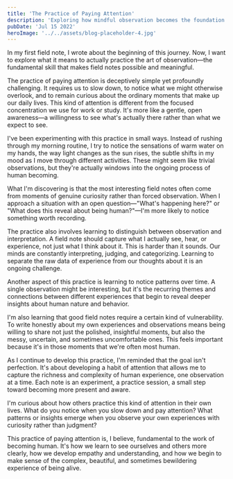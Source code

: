 ```yaml
---
title: 'The Practice of Paying Attention'
description: 'Exploring how mindful observation becomes the foundation of meaningful field notes on human becoming'
pubDate: 'Jul 15 2022'
heroImage: '../../assets/blog-placeholder-4.jpg'
---
```


In my first field note, I wrote about the beginning of this journey. Now, I want to explore what it means to actually practice the art of observation—the fundamental skill that makes field notes possible and meaningful.

The practice of paying attention is deceptively simple yet profoundly challenging. It requires us to slow down, to notice what we might otherwise overlook, and to remain curious about the ordinary moments that make up our daily lives. This kind of attention is different from the focused concentration we use for work or study. It's more like a gentle, open awareness—a willingness to see what's actually there rather than what we expect to see.

I've been experimenting with this practice in small ways. Instead of rushing through my morning routine, I try to notice the sensations of warm water on my hands, the way light changes as the sun rises, the subtle shifts in my mood as I move through different activities. These might seem like trivial observations, but they're actually windows into the ongoing process of human becoming.

What I'm discovering is that the most interesting field notes often come from moments of genuine curiosity rather than forced observation. When I approach a situation with an open question—"What's happening here?" or "What does this reveal about being human?"—I'm more likely to notice something worth recording.

The practice also involves learning to distinguish between observation and interpretation. A field note should capture what I actually see, hear, or experience, not just what I think about it. This is harder than it sounds. Our minds are constantly interpreting, judging, and categorizing. Learning to separate the raw data of experience from our thoughts about it is an ongoing challenge.

Another aspect of this practice is learning to notice patterns over time. A single observation might be interesting, but it's the recurring themes and connections between different experiences that begin to reveal deeper insights about human nature and behavior.

I'm also learning that good field notes require a certain kind of vulnerability. To write honestly about my own experiences and observations means being willing to share not just the polished, insightful moments, but also the messy, uncertain, and sometimes uncomfortable ones. This feels important because it's in those moments that we're often most human.

As I continue to develop this practice, I'm reminded that the goal isn't perfection. It's about developing a habit of attention that allows me to capture the richness and complexity of human experience, one observation at a time. Each note is an experiment, a practice session, a small step toward becoming more present and aware.

I'm curious about how others practice this kind of attention in their own lives. What do you notice when you slow down and pay attention? What patterns or insights emerge when you observe your own experiences with curiosity rather than judgment?

This practice of paying attention is, I believe, fundamental to the work of becoming human. It's how we learn to see ourselves and others more clearly, how we develop empathy and understanding, and how we begin to make sense of the complex, beautiful, and sometimes bewildering experience of being alive.
